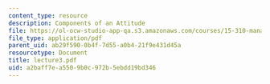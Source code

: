 ```yaml
---
content_type: resource
description: Components of an Attitude
file: https://ol-ocw-studio-app-qa.s3.amazonaws.com/courses/15-310-managerial-psychology-laboratory-spring-2003/a2baff7ea5509b0c972b5ebdd19bd346_lecture3.pdf
file_type: application/pdf
parent_uid: ab29f590-0b4f-7d55-a0b4-21f9e431d45a
resourcetype: Document
title: lecture3.pdf
uid: a2baff7e-a550-9b0c-972b-5ebdd19bd346
---
```

